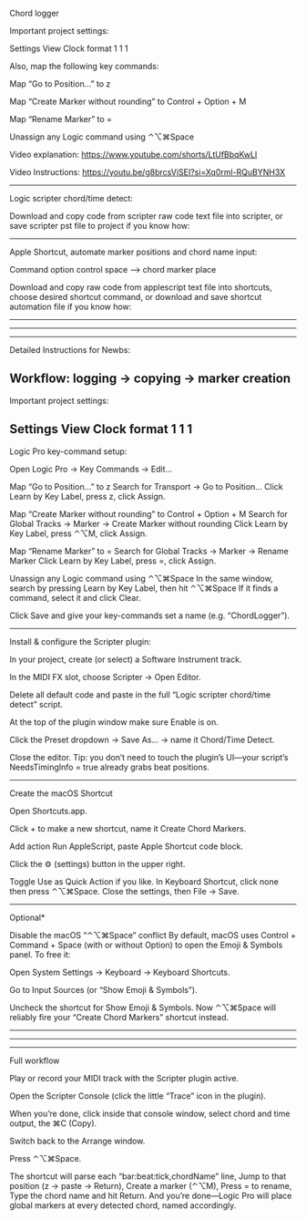 Chord logger

Important project settings:

Settings
View
Clock format 1 1  1

Also, map the following key commands:

Map “Go to Position…” to z

Map “Create Marker without rounding” to Control + Option + M

Map “Rename Marker” to =

Unassign any Logic command using ⌃⌥⌘Space

Video explanation: 
https://www.youtube.com/shorts/LtUfBbqKwLI

Video Instructions:
https://youtu.be/g8brcsVjSEI?si=Xq0rml-RQuBYNH3X

--------------------------------------
Logic scripter chord/time detect:

Download and copy code from scripter raw code text file into scripter, or save scripter pst file to project if you know how:

--------------------------------------

Apple Shortcut, automate marker positions and chord name input:

Command option control space —> chord marker place

Download and copy raw code from applescript text file into shortcuts, choose desired shortcut command, or download and save shortcut automation file if you know how:

--------------------------------------

--------------------------------------

--------------------------------------

Detailed Instructions for Newbs:



Workflow: logging → copying → marker creation
--------------------------------------

Important project settings:

Settings
View
Clock format 1 1  1
--------------------------------------

Logic Pro key-command setup:

Open Logic Pro → Key Commands → Edit…

Map “Go to Position…” to z
Search for Transport → Go to Position…
Click Learn by Key Label, press z, click Assign.

Map “Create Marker without rounding” to Control + Option + M
Search for Global Tracks → Marker → Create Marker without rounding
Click Learn by Key Label, press ⌃⌥M, click Assign.

Map “Rename Marker” to =
Search for Global Tracks → Marker → Rename Marker
Click Learn by Key Label, press =, click Assign.

Unassign any Logic command using ⌃⌥⌘Space
In the same window, search by pressing Learn by Key Label, then hit ⌃⌥⌘Space
If it finds a command, select it and click Clear.

Click Save and give your key-commands set a name (e.g. “ChordLogger”).


--------------------------------------

Install & configure the Scripter plugin:

In your project, create (or select) a Software Instrument track.

In the MIDI FX slot, choose Scripter → Open Editor.

Delete all default code and paste in the full “Logic scripter chord/time detect” script.

At the top of the plugin window make sure Enable is on.

Click the Preset dropdown → Save As… → name it Chord/Time Detect.

Close the editor. Tip: you don’t need to touch the plugin’s UI—your script’s NeedsTimingInfo = true already grabs beat positions.


--------------------------------------

Create the macOS Shortcut

Open Shortcuts.app.

Click + to make a new shortcut, name it Create Chord Markers.

Add action Run AppleScript, paste Apple Shortcut code block.

Click the ⚙️ (settings) button in the upper right.

Toggle Use as Quick Action if you like.
In Keyboard Shortcut, click none then press ⌃⌥⌘Space.
Close the settings, then File → Save.


--------------------------------------
Optional*

Disable the macOS “⌃⌥⌘Space” conflict By default, macOS uses Control + Command + Space (with or without Option) to open the Emoji & Symbols panel. To free it:

Open System Settings → Keyboard → Keyboard Shortcuts.

Go to Input Sources (or “Show Emoji & Symbols”).

Uncheck the shortcut for Show Emoji & Symbols. Now ⌃⌥⌘Space will reliably fire your “Create Chord Markers” shortcut instead.


--------------------------------------
--------------------------------------
--------------------------------------

Full workflow

Play or record your MIDI track with the Scripter plugin active.

Open the Scripter Console (click the little “Trace” icon in the plugin).

When you’re done, click inside that console window, select chord and time output, the  ⌘C (Copy).

Switch back to the Arrange window.

Press ⌃⌥⌘Space.

The shortcut will parse each “bar:beat:tick,chordName” line,
Jump to that position (z → paste → Return),
Create a marker (⌃⌥M),
Press = to rename,
Type the chord name and hit Return. And you’re done—Logic Pro will place global markers at every detected chord, named accordingly.
